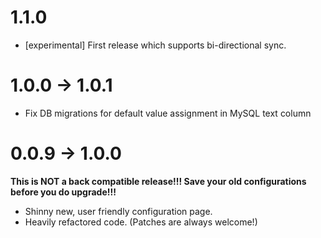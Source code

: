 
# 1.1.0

* [experimental] First release which supports bi-directional sync.

# 1.0.0 -> 1.0.1

* Fix DB migrations for default value assignment in MySQL text column

# 0.0.9 -> 1.0.0

**This is NOT a back compatible release!!! Save your old configurations before you do upgrade!!!**

* Shinny new, user friendly configuration page.
* Heavily refactored code. (Patches are always welcome!)
